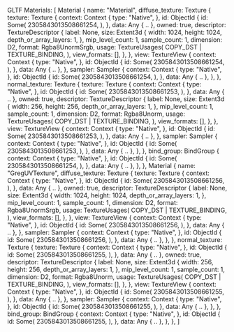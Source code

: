 GLTF Materials: [
    Material {
        name: "Material",
        diffuse_texture: Texture {
            texture: Texture {
                context: Context {
                    type: "Native",
                },
                id: ObjectId {
                    id: Some(
                        2305843013508661254,
                    ),
                },
                data: Any { .. },
                owned: true,
                descriptor: TextureDescriptor {
                    label: None,
                    size: Extent3d {
                        width: 1024,
                        height: 1024,
                        depth_or_array_layers: 1,
                    },
                    mip_level_count: 1,
                    sample_count: 1,
                    dimension: D2,
                    format: Rgba8UnormSrgb,
                    usage: TextureUsages(
                        COPY_DST | TEXTURE_BINDING,
                    ),
                    view_formats: [],
                },
            },
            view: TextureView {
                context: Context {
                    type: "Native",
                },
                id: ObjectId {
                    id: Some(
                        2305843013508661254,
                    ),
                },
                data: Any { .. },
            },
            sampler: Sampler {
                context: Context {
                    type: "Native",
                },
                id: ObjectId {
                    id: Some(
                        2305843013508661254,
                    ),
                },
                data: Any { .. },
            },
        },
        normal_texture: Texture {
            texture: Texture {
                context: Context {
                    type: "Native",
                },
                id: ObjectId {
                    id: Some(
                        2305843013508661253,
                    ),
                },
                data: Any { .. },
                owned: true,
                descriptor: TextureDescriptor {
                    label: None,
                    size: Extent3d {
                        width: 256,
                        height: 256,
                        depth_or_array_layers: 1,
                    },
                    mip_level_count: 1,
                    sample_count: 1,
                    dimension: D2,
                    format: Rgba8Unorm,
                    usage: TextureUsages(
                        COPY_DST | TEXTURE_BINDING,
                    ),
                    view_formats: [],
                },
            },
            view: TextureView {
                context: Context {
                    type: "Native",
                },
                id: ObjectId {
                    id: Some(
                        2305843013508661253,
                    ),
                },
                data: Any { .. },
            },
            sampler: Sampler {
                context: Context {
                    type: "Native",
                },
                id: ObjectId {
                    id: Some(
                        2305843013508661253,
                    ),
                },
                data: Any { .. },
            },
        },
        bind_group: BindGroup {
            context: Context {
                type: "Native",
            },
            id: ObjectId {
                id: Some(
                    2305843013508661254,
                ),
            },
            data: Any { .. },
        },
    },
    Material {
        name: "GregUVTexture",
        diffuse_texture: Texture {
            texture: Texture {
                context: Context {
                    type: "Native",
                },
                id: ObjectId {
                    id: Some(
                        2305843013508661256,
                    ),
                },
                data: Any { .. },
                owned: true,
                descriptor: TextureDescriptor {
                    label: None,
                    size: Extent3d {
                        width: 1024,
                        height: 1024,
                        depth_or_array_layers: 1,
                    },
                    mip_level_count: 1,
                    sample_count: 1,
                    dimension: D2,
                    format: Rgba8UnormSrgb,
                    usage: TextureUsages(
                        COPY_DST | TEXTURE_BINDING,
                    ),
                    view_formats: [],
                },
            },
            view: TextureView {
                context: Context {
                    type: "Native",
                },
                id: ObjectId {
                    id: Some(
                        2305843013508661256,
                    ),
                },
                data: Any { .. },
            },
            sampler: Sampler {
                context: Context {
                    type: "Native",
                },
                id: ObjectId {
                    id: Some(
                        2305843013508661256,
                    ),
                },
                data: Any { .. },
            },
        },
        normal_texture: Texture {
            texture: Texture {
                context: Context {
                    type: "Native",
                },
                id: ObjectId {
                    id: Some(
                        2305843013508661255,
                    ),
                },
                data: Any { .. },
                owned: true,
                descriptor: TextureDescriptor {
                    label: None,
                    size: Extent3d {
                        width: 256,
                        height: 256,
                        depth_or_array_layers: 1,
                    },
                    mip_level_count: 1,
                    sample_count: 1,
                    dimension: D2,
                    format: Rgba8Unorm,
                    usage: TextureUsages(
                        COPY_DST | TEXTURE_BINDING,
                    ),
                    view_formats: [],
                },
            },
            view: TextureView {
                context: Context {
                    type: "Native",
                },
                id: ObjectId {
                    id: Some(
                        2305843013508661255,
                    ),
                },
                data: Any { .. },
            },
            sampler: Sampler {
                context: Context {
                    type: "Native",
                },
                id: ObjectId {
                    id: Some(
                        2305843013508661255,
                    ),
                },
                data: Any { .. },
            },
        },
        bind_group: BindGroup {
            context: Context {
                type: "Native",
            },
            id: ObjectId {
                id: Some(
                    2305843013508661255,
                ),
            },
            data: Any { .. },
        },
    },
]


